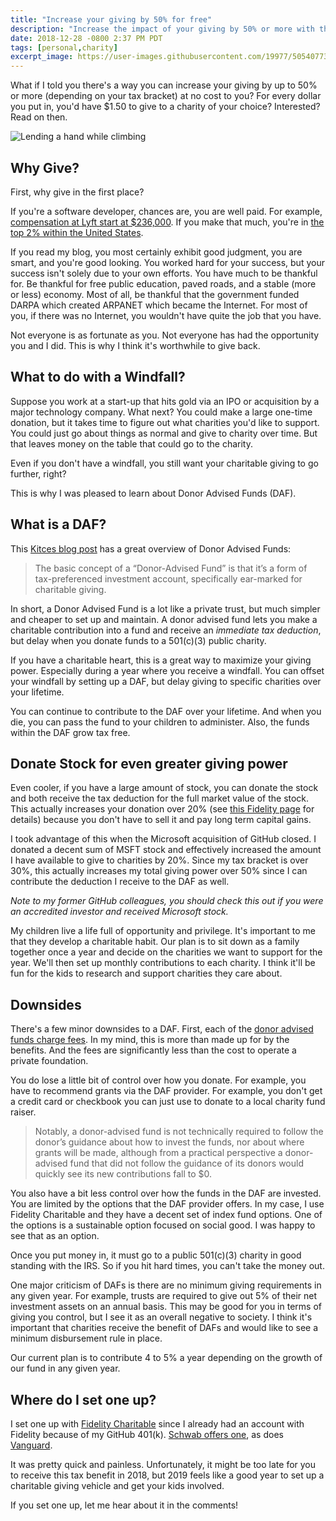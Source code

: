 ```yaml
---
title: "Increase your giving by 50% for free"
description: "Increase the impact of your giving by 50% or more with this tip."
date: 2018-12-28 -0800 2:37 PM PDT
tags: [personal,charity]
excerpt_image: https://user-images.githubusercontent.com/19977/50540773-c3afa900-0b4c-11e9-9894-25ac7c9cad8f.jpg
---
```


What if I told you there's a way you can increase your giving by up to 50% or more (depending on your tax bracket) at no cost to you? For every dollar you put in, you'd have $1.50 to give to a charity of your choice? Interested? Read on then.

![Lending a hand while climbing](https://user-images.githubusercontent.com/19977/50540773-c3afa900-0b4c-11e9-9894-25ac7c9cad8f.jpg)

## Why Give?

First, why give in the first place?

If you're a software developer, chances are, you are well paid. For example, [compensation at Lyft start at $236,000](https://www.levels.fyi/2018/?fbclid=IwAR3qWRrg-H7pku7V6FqBqN9G_tBvdzeuSs4gaH4hsB-QogVnXVft_Kgi8xs). If you make that much, you're in [the top 2% within the United States](https://dqydj.com/income-percentile-calculator/).

If you read my blog, you most certainly exhibit good judgment, you are smart, and you're good looking. You worked hard for your success, but your success isn't solely due to your own efforts. You have much to be thankful for. Be thankful for free public education, paved roads, and a stable (more or less) economy. Most of all, be thankful that the government funded DARPA which created ARPANET which became the Internet. For most of you, if there was no Internet, you wouldn't have quite the job that you have.

Not everyone is as fortunate as you. Not everyone has had the opportunity you and I did. This is why I think it's worthwhile to give back.

## What to do with a Windfall?

Suppose you work at a start-up that hits gold via an IPO or acquisition by a major technology company. What next? You could make a large one-time donation, but it takes time to figure out what charities you'd like to support. You could just go about things as normal and give to charity over time. But that leaves money on the table that could go to the charity.

Even if you don't have a windfall, you still want your charitable giving to go further, right?

This is why I was pleased to learn about Donor Advised Funds (DAF).

## What is a DAF?

This [Kitces blog post](https://www.kitces.com/blog/rules-strategies-and-tactics-when-using-donor-advised-funds-for-charitable-giving/) has a great overview of Donor Advised Funds:

> The basic concept of a “Donor-Advised Fund” is that it’s a form of tax-preferenced investment account, specifically ear-marked for charitable giving.

In short, a Donor Advised Fund is a lot like a private trust, but much simpler and cheaper to set up and maintain. A donor advised fund lets you make a charitable contribution into a fund and receive an _immediate tax deduction_, but delay when you donate funds to a 501(c)(3) public charity.

If you have a charitable heart, this is a great way to maximize your giving power. Especially during a year where you receive a windfall. You can offset your windfall by setting up a DAF, but delay giving to specific charities over your lifetime.

You can continue to contribute to the DAF over your lifetime. And when you die, you can pass the fund to your children to administer. Also, the funds within the DAF grow tax free.

## Donate Stock for even greater giving power

Even cooler, if you have a large amount of stock, you can donate the stock and both receive the tax deduction for the full market value of the stock. This actually increases your donation over 20% (see [this Fidelity page](https://www.fidelitycharitable.org/giving-account/what-you-can-donate/donating-stock-to-charity.shtml) for details) because you don't have to sell it and pay long term capital gains.

I took advantage of this when the Microsoft acquisition of GitHub closed. I donated a decent sum of MSFT stock and effectively increased the amount I have available to give to charities by 20%. Since my tax bracket is over 30%, this actually increases my total giving power over 50% since I can contribute the deduction I receive to the DAF as well.

_Note to my former GitHub colleagues, you should check this out if you were an accredited investor and received Microsoft stock._

My children live a life full of opportunity and privilege. It's important to me that they develop a charitable habit. Our plan is to sit down as a family together once a year and decide on the charities we want to support for the year. We'll then set up monthly contributions to each charity. I think it'll be fun for the kids to research and support charities they care about.

## Downsides

There's a few minor downsides to a DAF. First, each of the [donor advised funds charge fees](https://www.philanthropy.com/article/What-Donor-Advised-Funds/156495). In my mind, this is more than made up for by the benefits. And the fees are significantly less than the cost to operate a private foundation.

You do lose a little bit of control over how you donate. For example, you have to recommend grants via the DAF provider. For example, you don't get a credit card or checkbook you can just use to donate to a local charity fund raiser.

> Notably, a donor-advised fund is not technically required to follow the donor’s guidance about how to invest the funds, nor about where grants will be made, although from a practical perspective a donor-advised fund that did not follow the guidance of its donors would quickly see its new contributions fall to $0.

You also have a bit less control over how the funds in the DAF are invested. You are limited by the options that the DAF provider offers. In my case, I use Fidelity Charitable and they have a decent set of index fund options. One of the options is a sustainable option focused on social good. I was happy to see that as an option.

Once you put money in, it must go to a public 501(c)(3) charity in good standing with the IRS. So if you hit hard times, you can't take the money out.

One major criticism of DAFs is there are no minimum giving requirements in any given year. For example, trusts are required to give out 5% of their net investment assets on an annual basis. This may be good for you in terms of giving you control, but I see it as an overall negative to society. I think it's important that charities receive the benefit of DAFs and would like to see a minimum disbursement rule in place.

Our current plan is to contribute 4 to 5% a year depending on the growth of our fund in any given year.

## Where do I set one up?

I set one up with [Fidelity Charitable](https://www.fidelitycharitable.org/) since I already had an account with Fidelity because of my GitHub 401(k). [Schwab offers one](https://www.schwabcharitable.org/), as does [Vanguard](https://www.vanguardcharitable.org/).

It was pretty quick and painless. Unfortunately, it might be too late for you to receive this tax benefit in 2018, but 2019 feels like a good year to set up a charitable giving vehicle and get your kids involved.

If you set one up, let me hear about it in the comments!
